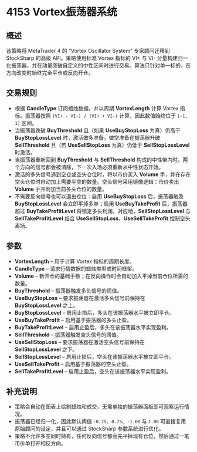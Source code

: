 # 4153 Vortex振荡器系统

## 概述
该策略将 MetaTrader 4 的 “Vortex Oscillator System” 专家顾问迁移到 StockSharp 的高级 API。策略使用标准 Vortex 指标的 VI+ 与 VI- 分量构建归一化振荡器，并在动量突破自定义的中性区间时进行交易。算法只针对单一标的，在方向改变时始终完全平仓或反向开仓。

## 交易规则
- 根据 **CandleType** 订阅蜡烛数据，并以周期 **VortexLength** 计算 Vortex 指标。振荡器按照 `(VI+ - VI-) / (VI+ + VI-)` 计算，因此数值始终位于 `[-1, 1]` 区间。
- 当振荡器跌破 **BuyThreshold** 且（如果 **UseBuyStopLoss** 为真）仍高于 **BuyStopLossLevel** 时，激活做多准备。做空准备在振荡器升破 **SellThreshold** 且（若 **UseSellStopLoss** 为真）仍低于 **SellStopLossLevel** 时激活。
- 当振荡器重新回到 **BuyThreshold** 与 **SellThreshold** 构成的中性带内时，两个方向的信号都会被清除，下一次入场必须重新从中性状态开始。
- 激活的多头信号遇到空仓或空头仓位时，将以市价买入 **Volume** 手，并在存在空头仓位时自动加上需要平空的数量。空头信号采用镜像逻辑：市价卖出 **Volume** 手并附加当前多头仓位的数量。
- 不需要反向信号也可以退出仓位：启用 **UseBuyStopLoss** 后，振荡器触及 **BuyStopLossLevel** 会立即平掉多单；启用 **UseBuyTakeProfit** 后，振荡器超过 **BuyTakeProfitLevel** 将锁定多头利润。对应地，**SellStopLossLevel** 与 **SellTakeProfitLevel** 结合 **UseSellStopLoss**、**UseSellTakeProfit** 控制空头离场。

## 参数
- **VortexLength** – 用于计算 Vortex 指标的周期长度。
- **CandleType** – 请求行情数据的蜡烛类型或时间框架。
- **Volume** – 新开仓的基础手数；在反向操作时会自动加入平掉当前仓位所需的数量。
- **BuyThreshold** – 振荡器触发多头信号的阈值。
- **UseBuyStopLoss** – 要求振荡器在激活多头信号前保持在 **BuyStopLossLevel** 之上。
- **BuyStopLossLevel** – 启用止损后，多头在该振荡器水平被立即平仓。
- **UseBuyTakeProfit** – 启用基于振荡器的多头止盈。
- **BuyTakeProfitLevel** – 启用止盈后，多头在该振荡器水平实现盈利。
- **SellThreshold** – 振荡器触发空头信号的阈值。
- **UseSellStopLoss** – 要求振荡器在激活空头信号前保持在 **SellStopLossLevel** 之下。
- **SellStopLossLevel** – 启用止损后，空头在该振荡器水平被立即平仓。
- **UseSellTakeProfit** – 启用基于振荡器的空头止盈。
- **SellTakeProfitLevel** – 启用止盈后，空头在该振荡器水平实现盈利。

## 补充说明
- 策略会自动在图表上绘制蜡烛和成交，无需单独的振荡器面板即可观察运行情况。
- 振荡器已经归一化，因此默认阈值 `-0.75`、`0.75`、`-1.00` 与 `1.00` 可直接复用原始顾问的设定，并且可以通过 StockSharp 参数系统进行优化。
- 策略不允许多空同时持有，任何反向信号都会先平掉现有仓位，然后通过一笔市价单打开相反方向。
